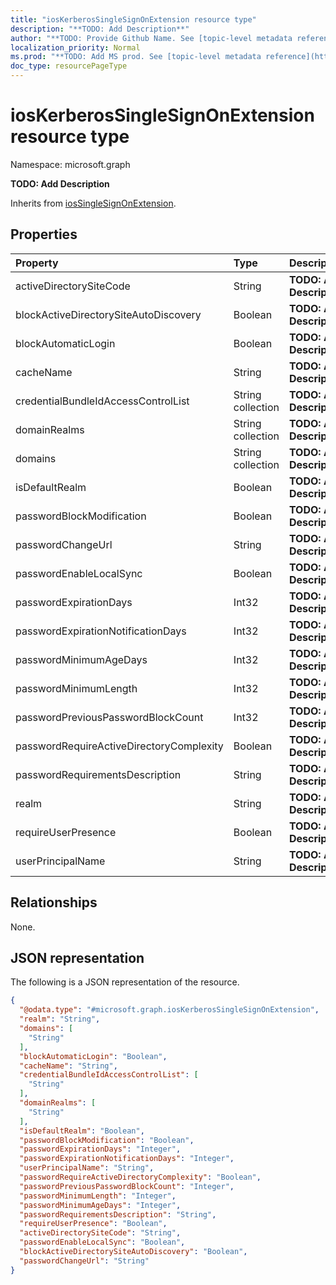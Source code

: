 ```yaml
---
title: "iosKerberosSingleSignOnExtension resource type"
description: "**TODO: Add Description**"
author: "**TODO: Provide Github Name. See [topic-level metadata reference](https://msgo.azurewebsites.net/add/document/guidelines/metadata.html#topic-level-metadata)**"
localization_priority: Normal
ms.prod: "**TODO: Add MS prod. See [topic-level metadata reference](https://msgo.azurewebsites.net/add/document/guidelines/metadata.html#topic-level-metadata)**"
doc_type: resourcePageType
---
```


# iosKerberosSingleSignOnExtension resource type


Namespace: microsoft.graph

**TODO: Add Description**


Inherits from [iosSingleSignOnExtension](../resources/iossinglesignonextension.md).

## Properties
|Property|Type|Description|
|:---|:---|:---|
|activeDirectorySiteCode|String|**TODO: Add Description**|
|blockActiveDirectorySiteAutoDiscovery|Boolean|**TODO: Add Description**|
|blockAutomaticLogin|Boolean|**TODO: Add Description**|
|cacheName|String|**TODO: Add Description**|
|credentialBundleIdAccessControlList|String collection|**TODO: Add Description**|
|domainRealms|String collection|**TODO: Add Description**|
|domains|String collection|**TODO: Add Description**|
|isDefaultRealm|Boolean|**TODO: Add Description**|
|passwordBlockModification|Boolean|**TODO: Add Description**|
|passwordChangeUrl|String|**TODO: Add Description**|
|passwordEnableLocalSync|Boolean|**TODO: Add Description**|
|passwordExpirationDays|Int32|**TODO: Add Description**|
|passwordExpirationNotificationDays|Int32|**TODO: Add Description**|
|passwordMinimumAgeDays|Int32|**TODO: Add Description**|
|passwordMinimumLength|Int32|**TODO: Add Description**|
|passwordPreviousPasswordBlockCount|Int32|**TODO: Add Description**|
|passwordRequireActiveDirectoryComplexity|Boolean|**TODO: Add Description**|
|passwordRequirementsDescription|String|**TODO: Add Description**|
|realm|String|**TODO: Add Description**|
|requireUserPresence|Boolean|**TODO: Add Description**|
|userPrincipalName|String|**TODO: Add Description**|

## Relationships
None.

## JSON representation
The following is a JSON representation of the resource.
<!-- {
  "blockType": "resource",
  "@odata.type": "microsoft.graph.iosKerberosSingleSignOnExtension"
}
-->
``` json
{
  "@odata.type": "#microsoft.graph.iosKerberosSingleSignOnExtension",
  "realm": "String",
  "domains": [
    "String"
  ],
  "blockAutomaticLogin": "Boolean",
  "cacheName": "String",
  "credentialBundleIdAccessControlList": [
    "String"
  ],
  "domainRealms": [
    "String"
  ],
  "isDefaultRealm": "Boolean",
  "passwordBlockModification": "Boolean",
  "passwordExpirationDays": "Integer",
  "passwordExpirationNotificationDays": "Integer",
  "userPrincipalName": "String",
  "passwordRequireActiveDirectoryComplexity": "Boolean",
  "passwordPreviousPasswordBlockCount": "Integer",
  "passwordMinimumLength": "Integer",
  "passwordMinimumAgeDays": "Integer",
  "passwordRequirementsDescription": "String",
  "requireUserPresence": "Boolean",
  "activeDirectorySiteCode": "String",
  "passwordEnableLocalSync": "Boolean",
  "blockActiveDirectorySiteAutoDiscovery": "Boolean",
  "passwordChangeUrl": "String"
}
```

